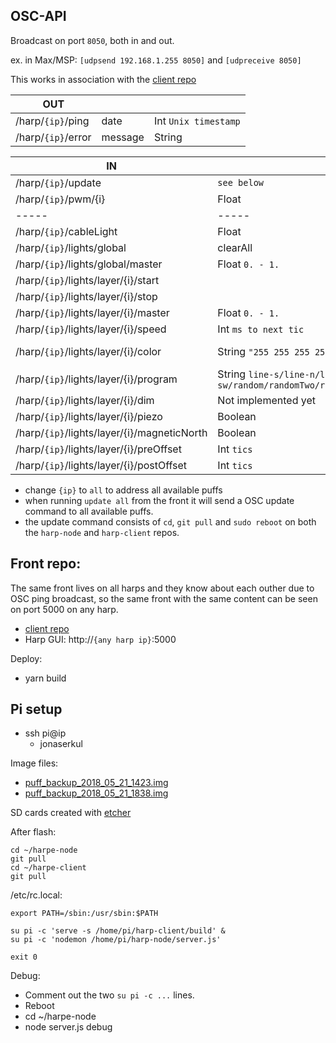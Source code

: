 ## OSC-API

Broadcast on port `8050`, both in and out.

ex. in Max/MSP: `[udpsend 192.168.1.255 8050]` and `[udpreceive 8050]`

This works in association with the [client repo](https://github.com/jonasbarsten/harp-client)

|OUT|||
|---|---|---|
|/harp/`{ip}`/ping|date|Int `Unix timestamp`|
|/harp/`{ip}`/error|message|String|

|IN|VALUE|DEFAULT|
|---|---|---|
|/harp/`{ip}`/update|`see below`|
|/harp/`{ip}`/pwm/{i}|Float|
|-----|-----|-----|
|/harp/`{ip}`/cableLight|Float|
|/harp/`{ip}`/lights/global|clearAll|
|/harp/`{ip}`/lights/global/master|Float `0. - 1.`|1.|
|/harp/`{ip}`/lights/layer/{i}/start||false|
|/harp/`{ip}`/lights/layer/{i}/stop||true|
|/harp/`{ip}`/lights/layer/{i}/master|Float `0. - 1.`|1.|
|/harp/`{ip}`/lights/layer/{i}/speed|Int `ms to next tic`|500|
|/harp/`{ip}`/lights/layer/{i}/color|String `"255 255 255 255"`|10 10 10 10|
|/harp/`{ip}`/lights/layer/{i}/program|String `line-s/line-n/line-e/line-w/line-ne/line-nw/line-se/line-sw/random/randomTwo/randomThree/randomFour/randomFive/randomSix/allOn/allOff`|line-s|
|/harp/`{ip}`/lights/layer/{i}/dim|Not implemented yet|??|
|/harp/`{ip}`/lights/layer/{i}/piezo|Boolean|false|
|/harp/`{ip}`/lights/layer/{i}/magneticNorth|Boolean|false|
|/harp/`{ip}`/lights/layer/{i}/preOffset|Int `tics`|0|
|/harp/`{ip}`/lights/layer/{i}/postOffset|Int `tics`|0|


* change `{ip}` to `all` to address all available puffs
* when running `update all` from the front it will send a OSC update command to all available puffs.
* the update command consists of `cd`, `git pull` and `sudo reboot` on both the `harp-node` and `harp-client` repos.

## Front repo:

The same front lives on all harps and they know about each outher due to OSC ping broadcast, so the same front with the same content can be seen on port 5000 on any harp. 

* [client repo](https://github.com/jonasbarsten/harp-client)
* Harp GUI: http://`{any harp ip}`:5000

Deploy:

* yarn build

## Pi setup

* ssh pi@ip
	* jonaserkul

Image files:

* [puff_backup_2018_05_21_1423.img](https://www.dropbox.com/s/n3zod5omfpd9moo/puff_backup_2018_05_21_1423.img?dl=0)
* [puff_backup_2018_05_21_1838.img](https://www.dropbox.com/s/sloj5mbn8rh5ccp/puff_backup_2018_05_21_1838.img?dl=0)

SD cards created with [etcher](https://etcher.io/)

After flash:

```
cd ~/harpe-node
git pull
cd ~/harpe-client
git pull
```

/etc/rc.local:

```
export PATH=/sbin:/usr/sbin:$PATH

su pi -c 'serve -s /home/pi/harp-client/build' &
su pi -c 'nodemon /home/pi/harp-node/server.js'

exit 0
```

Debug:

* Comment out the two `su pi -c ...` lines.
* Reboot
* cd ~/harpe-node
* node server.js debug